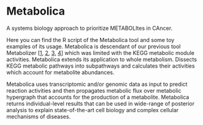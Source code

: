 # Metabolica
A systems biology approach to prioritize METABOLItes in CAncer.

Here you can find the R script of the Metabolica tool and some toy examples of its usage. 
Metabolica is descendant of our previous tool Metabolizer [[1](http://cancerres.aacrjournals.org/content/78/21/6059), [2](https://www.nature.com/articles/s41540-019-0087-2), [3](http://metabolizer.babelomics.org/), [4](https://github.com/babelomics/metabolizer)] which was limited with the KEGG metabolic module activities.
Metabolica extends its application to whole metabolism. Dissects KEGG metabolic pathways into subpathways and calculates their activities which account for metabolite abundances.

Metabolica uses transcriptomic and/or genomic data as input to predict reaction activities and then propagates metabolic flux over metabolic hypergraph that accounts for the production of a metabolite. Metabolica returns individual-level results that can be used in wide-range of posterior analysis to explain state-of-the-art cell biology and complex cellular mechanisms of diseases.
